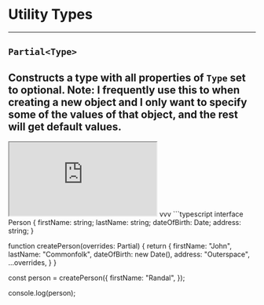 # Utility Types
---
## `Partial<Type>`
Constructs a type with all properties of `Type` set to optional.
Note:
I frequently use this to when creating a new object and I only want to specify some of the values of that object, and the rest will get default values.
---
<!-- .slide: data-background="black" -->
<iframe class="editor" src="https://www.typescriptlang.org/play?#code/JYOwLgpgTgZghgYwgAgArQM4HsTIN4BQyyMwUGYAcnALYQBcyFUoA5gNxHIA2cF1dRszadiAEziQA8jABCZMAAtGAEUkRRyOGLFQIGDELAsQHAgF8CBGAFcQCMMBzIEe9enI4AFDChYajB7YIACU+Fx6YDZQuITExKTkVLQMJH40AHSJ-CkANFzEvDmCaf4ZRcl0+fHIEtJyCsqlmXUQMvJQStXx2rr6hs0ZvXoG3ZaWQA"></iframe>
vvv
```typescript
interface Person {
  firstName: string;
  lastName: string;
  dateOfBirth: Date;
  address: string;
}

function createPerson(overrides: Partial<Person>) {
  return {
    firstName: "John",
    lastName: "Commonfolk",
    dateOfBirth: new Date(),
    address: "Outerspace",
    ...overrides,
  }
}

const person = createPerson({
  firstName: "Randal",
});

console.log(person);
```
